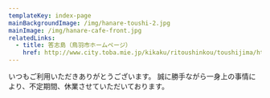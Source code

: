 ```yaml
---
templateKey: index-page
mainBackgroundImage: /img/hanare-toushi-2.jpg
mainImage: /img/hanare-cafe-front.jpg
relatedLinks:
  - title: 答志島（鳥羽市ホームページ）
    href: http://www.city.toba.mie.jp/kikaku/ritoushinkou/toushijima/html/toushijima.html
---
```


いつもご利用いただきありがとうございます。
誠に勝手ながら一身上の事情により、不定期間、休業させていただいております。

